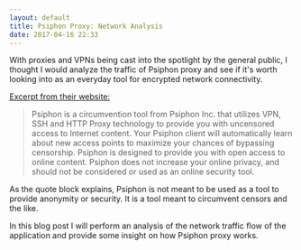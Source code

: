 ```yaml
---
layout: default
title: Psiphon Proxy: Network Analysis
date: 2017-04-16 22:33
---
```


With proxies and VPNs being cast into the spotlight by the general public, I thought I would analyze the traffic of Psiphon proxy and
see if it's worth looking into as an everyday tool for encrypted network connectivity.

[Excerpt from their website:](https://www.psiphon3.com/en/index.html)

>Psiphon is a circumvention tool from Psiphon Inc. that utilizes VPN, SSH and HTTP Proxy technology to provide you with uncensored access to Internet content. Your Psiphon client will automatically learn about new access points to maximize your chances of bypassing censorship.
>Psiphon is designed to provide you with open access to online content. Psiphon does not increase your online privacy, and should not be considered or used as an online security tool.

As the quote block explains, Psiphon is not meant to be used as a tool to provide anonymity or security. It is a tool meant to circumvent censors and the like.

In this blog post I will perform an analysis of the network traffic flow of the application and provide some insight on how Psiphon proxy works.



